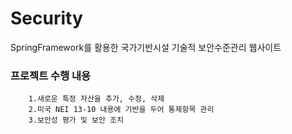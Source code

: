 # Security
SpringFramework를 활용한 국가기반시설 기술적 보안수준관리 웹사이트

### 프로젝트 수행 내용 
```  
    1.새로운 특정 자산을 추가, 수정, 삭제  
    2.미국 NEI 13-10 내용에 기반을 두어 통제항목 관리  
    3.보안성 평가 및 보안 조치  
```
